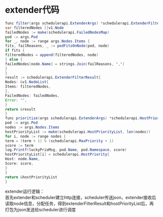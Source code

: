 # extender代码

```java
func filter(args schedulerapi.ExtenderArgs) *schedulerapi.ExtenderFilterResult { 
var filteredNodes []v1.Node 
failedNodes := make(schedulerapi.FailedNodesMap) 
pod := args.Pod 
for _, node := range args.Nodes.Items { 
fits, failReasons, _ := podFitsOnNode(pod, node) 
if fits { 
filteredNodes = append(filteredNodes, node) 
} else { 
failedNodes[node.Name] = strings.Join(failReasons, ",") 
} 
}
result := schedulerapi.ExtenderFilterResult{ 
Nodes: &v1.NodeList{ 
Items: filteredNodes, 
},
FailedNodes: failedNodes, 
Error: "", 
}
return &result 
}
func prioritize(args schedulerapi.ExtenderArgs) *schedulerapi.HostPriorityList { 
pod := args.Pod 
nodes := args.Nodes.Items 
hostPriorityList := make(schedulerapi.HostPriorityList, len(nodes)) 
for i, node := range nodes { 
term = (term + 1) % (schedulerapi.MaxPriority + 1) 
score := term 
log.Printf(luckyPrioMsg, pod.Name, pod.Namespace, score) 
hostPriorityList[i] = schedulerapi.HostPriority{ 
Host: node.Name, 
Score: score, 
} 
}
return &hostPriorityList 
}
```


extender运行逻辑：<br>
首先extender和scheduler建立http连接，scheduler传送json，extender接收后读取node信息，分配任务，得到extenderFilterResult和hostPriorityList后，再打包为json发送给scheduler进行调度
